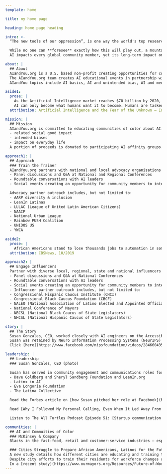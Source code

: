 ```yaml
---
template: home

title: my home page

heading: home page heading

intro: >-
  “The new tools of our oppression”, is one way the world's top researchers and industry leaders have described the threat that artificial intelligence poses to humankind. Will artificial intelligence (AI) enhance our lives or completely upend them?  Will communities of color be prepared for AI related opportunities and changes impacting their neighborhoods? Community outreach is necessary to prepare for changes and opportunities of AI!

  While no one can **foresee** exactly how this will play out, a mountain of evidence suggests that just like during past technological leaps, the fears -- though realistic -- can be managed through education and dialogue. The lesson of history is that scary stories about job-stealing machines lead to focusing on the short-term pain caused by new technologies while minimizing the even greater long-term benefits.
  AI impacts every global community member, yet its long-term impact on communities of color is unknown. Conversations about AI and employment, medicine, education, transportation and more are absent in the communities most directly affected by automation and other AI related activities. Some understand there is considerable potential for altering business processes, but most are not clear how AI could be deployed within their own jobs, communities and everyday life.

about: |
  ## About
  AIandYou.org is a U.S. based non-profit creating opportunities for communities of color and women to learn about Artificial Intelligence (AI) through local outreach, informative gatherings, conversations and on-going communications with diverse AI leaders and others in the field.
  The AIandYou.org team creates AI educational events in partnership with diverse thought leaders and community advocacy organizations.  AI leaders from science, technology and academia from LatinxinAI, BlackinAI, QueerinAI and Women and Machine Learning (WIML) join in local, regional and national events to educate, inform and collaborate.  AIandYou is committed to bringing together people of color from all backgrounds to have conversations about AI.
  AIandYou topics include AI basics, AI and unintended bias, AI and medicine (diabetes, cancer, women’s health and others), AI and employment, AI and disease, AI and education, AI and autonomous vehicles and others.

aside1:
  prose: |
    As the Artificial Intelligence market reaches $70 billion by 2020, humans' fear is in the rise. Why do humans fear AI?
    AI can only become what humans want it to become. Humans are tasked with coding into their AI creations. If the mass population is becoming anxious about AI this is due to fear of the unknown. It is also perhaps due to too little information available out there on the benefits that AI brings in order to balance with those believing AI will destroy society.
  attribution: Artificial Intelligence and the Fear of the Unknown – Interesting Engineer, 2019

mission: |
  ## Mission
  AIandYou.org is committed to educating communities of color about AI.  All communities benefit from understanding more about AI and 
  - related social good impact
  - intended biases
  - impact on everyday life 
  A portion of proceeds is donated to participating AI affinity groups.

approach1: |
  ## Approach
  ### Train the Trainer
  AIandYou.org partners with national and local advocacy organizations to create community events including, but not limited to:
  - Panel discussions and Q&A at National and Regional Conferences
  - Roundtable conversations with AI leaders
  - Social events creating an opportunity for community members to interact with AI leaders from throughout the world.

  Advocacy partner outreach includes, but not limited to:
  - AARP diversity & inclusion
  - LeanIn Latinas
  - LULAC (League of United Latin American Citizens)
  - NAACP
  - National Urban League
  - Rainbow PUSH Coalition
  - UNIDOS US
  - YWCA

aside2:
  prose: |
    African Americans stand to lose thousands jobs to automation in some of the nation's largest cities over the next decade, according to new research from McKinsey & Co.
  attribution: CBSNews, 10/2019

approach2: |
  ## Engage Influencers
  Partner with diverse local, regional, state and national influencers to host a discussion and networking events with thought leaders, influencers and related staff members.  Events could include, but not limited to:
  - Panel discussions and Q&A at National Conferences
  - Roundtable conversations with AI leaders
  - Social events creating an opportunity for community members to interact with AI leaders from throughout the world.
  - Influencer partner outreach includes, but not limited to:
  - Congressional Hispanic Caucus Institute (CHCI)
  - Congressional Black Caucus Foundation (CBCF)
  - NALEO (National Association of Latino Elected and Appointed Officials)
  - National Conference of Mayors
  - NBCSL (National Black Caucus of State Legislators)
  - NHCSL (National Hispanic Caucus of State Legislators)

story: |
  ## The Story
  Susan Gonzales, CEO, worked closely with AI engineers on the Accessibility and Social Good teams at Facebook when she led Community Engagement for the company.  Susan experienced the positive outcomes of AI through this work.  When she left Facebook to work as a consultant, she continued to explore AI and saw the consequences of unintended bias of AI in the community in additional to its social good purposes.  
  Susan was retained by Neuro Information Processing Systems (NeurIPS) to lead diversity and inclusion work at the global conference in Montreal in 2019.  Susan led the first global town hall discussing AI and Diversity and was joined by the leaders of LatinxinAI, BlackinAI, WomeninMachineLearning (WIML) and QueerinAI.  Over time, Susan realized that the science community has conversations about AI and its impact on the community yet, outreach and communications in communities of color was not taking place. Susan identified the need to bridge AI leaders with communities of color to discuss AI and social good, unintended biases and impact on everyday life.  Susan launched AIandyou.org educate communities of color about all aspects of AI.
  Click [here](https://www.facebook.com/nipsfoundation/videos/284660435523814/) to see Susan lead the first AI Diversity and Inclusion Town Hall in Montreal at the 2018 Neuro-Processing Information Systems (NeurIPS) AI Global Conference

leadership: |
  ## Leadership
  ### Susan Gonzales, CEO (photo)

  Susan has served in community engagement and communications roles for companies and public relations firms. She has served as a community representative and spokesperson for organizations including Facebook, Comcast, Levi Strauss & Co.  Susan has been responsible for creating community outreach teams and investing in the community.  She is known as a leader in the Latinx community based on her work in Washington, D.C. and Silicon Valley.  Susan is an outdoor enthusiast and lives in the Bay Area of California. She currently serves as Advisor Board Member to:
  - Dave Goldberg and Sheryl Sandberg Foundation and LeanIn.org
  - Latinx in AI
  - Eva Longoria Foundation
  - The Latina Collective

  Read the Forbes article on [how Susan pitched her role at Facebook](https://www.forbes.com/sites/viviannunez/2019/04/23/susan-gonzales-on-how-she-pitched-her-role-at-facebook-and-why-shes-now-focusing-on-diversity-in-ai-latina/#3aad93b21536)

  Read [Why I Followed My Personal Calling, Even When It Led Away From A Great Job](https://www.huffpost.com/entry/leaving-a-great-job_b_12592768) to learn about Susan's motivation.

  Listen to The All Turtles Podcast Episode 51: [Startup communication and outreach with Susan Gonzales](https://www.all-turtles.com/podcast/the-all-turtles-podcast-episode-51-startup-communication-and-outreach-with-susan-gonzales/)

communities: |
  ## AI and Commuities of Color
  ### McKinsey & Company 
  Blacks in the fast-food, retail and customer-service industries — especially those in "support roles" like cashiers, office clerks, stockroom laborers and call-center representatives — are most vulnerable to their jobs disappearing as companies invest more in labor-replacing technologies. In all, African-Americans are projected to lose a total of 132,000 jobs between now and 2030 due to automation, researchers said.  Of course, other groups are also under threat. Latinos could see roughly a quarter of their jobs automated out of existence, according to McKinsey, while Asians, whites and others will also be affected.

  ### Cities Struggle to Prepare African Americans, Latinos for the Future Workforce – U.S. News, 2019
  A new study details how different cities are educating and training their populations most impacted by job automation.
  Despite city efforts to train their residents for workforce changes as automation threatens millions of jobs, they are struggling to equip their most vulnerable populations: African Americans and Latinos.
  In a [recent study](https://www.ourmayors.org/Resources/Future-of-Work-Initiative) released by the African American Mayors Association, which represents more than 500 African American mayors across the U.S., researchers examined three cities – Gary, [Indiana](https://www.usnews.com/news/best-states/indiana); Columbia, [South Carolina](https://www.usnews.com/news/best-states/south-carolina); and Long Beach, [California](https://www.usnews.com/news/best-states/california) – to see how successful they've been in preparing students and workers to succeed in the changing labor market. What they found: the initiatives aren't effectively reaching the populations most likely to lose their jobs to automation.
---
```

